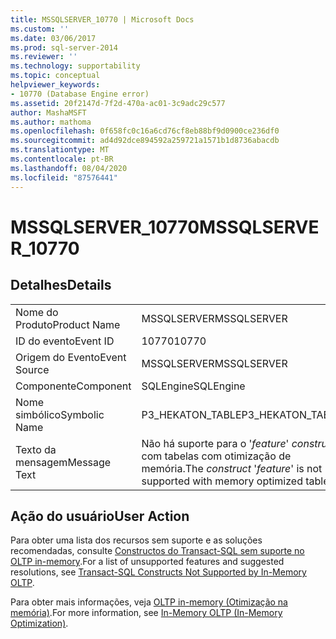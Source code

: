 ```yaml
---
title: MSSQLSERVER_10770 | Microsoft Docs
ms.custom: ''
ms.date: 03/06/2017
ms.prod: sql-server-2014
ms.reviewer: ''
ms.technology: supportability
ms.topic: conceptual
helpviewer_keywords:
- 10770 (Database Engine error)
ms.assetid: 20f2147d-7f2d-470a-ac01-3c9adc29c577
author: MashaMSFT
ms.author: mathoma
ms.openlocfilehash: 0f658fc0c16a6cd76cf8eb88bf9d0900ce236df0
ms.sourcegitcommit: ad4d92dce894592a259721a1571b1d8736abacdb
ms.translationtype: MT
ms.contentlocale: pt-BR
ms.lasthandoff: 08/04/2020
ms.locfileid: "87576441"
---
```

# <a name="mssqlserver_10770"></a><span data-ttu-id="ec96e-102">MSSQLSERVER_10770</span><span class="sxs-lookup"><span data-stu-id="ec96e-102">MSSQLSERVER_10770</span></span>
    
## <a name="details"></a><span data-ttu-id="ec96e-103">Detalhes</span><span class="sxs-lookup"><span data-stu-id="ec96e-103">Details</span></span>  
  
|||  
|-|-|  
|<span data-ttu-id="ec96e-104">Nome do Produto</span><span class="sxs-lookup"><span data-stu-id="ec96e-104">Product Name</span></span>|<span data-ttu-id="ec96e-105">MSSQLSERVER</span><span class="sxs-lookup"><span data-stu-id="ec96e-105">MSSQLSERVER</span></span>|  
|<span data-ttu-id="ec96e-106">ID do evento</span><span class="sxs-lookup"><span data-stu-id="ec96e-106">Event ID</span></span>|<span data-ttu-id="ec96e-107">10770</span><span class="sxs-lookup"><span data-stu-id="ec96e-107">10770</span></span>|  
|<span data-ttu-id="ec96e-108">Origem do Evento</span><span class="sxs-lookup"><span data-stu-id="ec96e-108">Event Source</span></span>|<span data-ttu-id="ec96e-109">MSSQLSERVER</span><span class="sxs-lookup"><span data-stu-id="ec96e-109">MSSQLSERVER</span></span>|  
|<span data-ttu-id="ec96e-110">Componente</span><span class="sxs-lookup"><span data-stu-id="ec96e-110">Component</span></span>|<span data-ttu-id="ec96e-111">SQLEngine</span><span class="sxs-lookup"><span data-stu-id="ec96e-111">SQLEngine</span></span>|  
|<span data-ttu-id="ec96e-112">Nome simbólico</span><span class="sxs-lookup"><span data-stu-id="ec96e-112">Symbolic Name</span></span>|<span data-ttu-id="ec96e-113">P3_HEKATON_TABLE</span><span class="sxs-lookup"><span data-stu-id="ec96e-113">P3_HEKATON_TABLE</span></span>|  
|<span data-ttu-id="ec96e-114">Texto da mensagem</span><span class="sxs-lookup"><span data-stu-id="ec96e-114">Message Text</span></span>|<span data-ttu-id="ec96e-115">Não há suporte para o '*feature*' *construct* com tabelas com otimização de memória.</span><span class="sxs-lookup"><span data-stu-id="ec96e-115">The *construct* '*feature*' is not supported with memory optimized tables.</span></span>|  
  
## <a name="user-action"></a><span data-ttu-id="ec96e-116">Ação do usuário</span><span class="sxs-lookup"><span data-stu-id="ec96e-116">User Action</span></span>  
 <span data-ttu-id="ec96e-117">Para obter uma lista dos recursos sem suporte e as soluções recomendadas, consulte [Constructos do Transact-SQL sem suporte no OLTP in-memory](../in-memory-oltp/transact-sql-constructs-not-supported-by-in-memory-oltp.md).</span><span class="sxs-lookup"><span data-stu-id="ec96e-117">For a list of unsupported features and suggested resolutions, see [Transact-SQL Constructs Not Supported by In-Memory OLTP](../in-memory-oltp/transact-sql-constructs-not-supported-by-in-memory-oltp.md).</span></span>  
  
 <span data-ttu-id="ec96e-118">Para obter mais informações, veja [OLTP in-memory &#40;Otimização na memória&#41;](../in-memory-oltp/in-memory-oltp-in-memory-optimization.md).</span><span class="sxs-lookup"><span data-stu-id="ec96e-118">For more information, see [In-Memory OLTP &#40;In-Memory Optimization&#41;](../in-memory-oltp/in-memory-oltp-in-memory-optimization.md).</span></span>  
  
  
